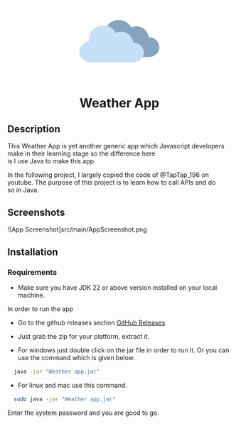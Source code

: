 <div align="center">
  <a href="https://github.com/Spike271/WeatherApp" target="_blank">
    <img width="180" src="src/main/resources/res/img/cloudy.png" alt="Weather app logo">
  </a>  
</div>

<h1 align="center">Weather App</h1>

## Description
This Weather App is yet another generic app which Javascript developers make in their learning stage so the difference here is I use Java to make this app.


In the following project, I largely copied the code of @TapTap_196 on youtube. The purpose of this project is to learn how to call APIs and do so in Java.
## Screenshots

![App Screenshot]src/main/AppScreenshot.png

## Installation

### Requirements

- Make sure you have JDK 22 or above version installed on your local machine.

In order to run the app

* Go to the github releases section [GitHub Releases](https://github.com/Spike271/WeatherApp/releases) 

* Just grab the zip for your platform, extract it.

* For windows just double click on the jar file in order to run it. Or you can use the command which is given below.

```bash
  java -jar "Weather app.jar"
```

* For linux and mac use this command.

```bash
  sudo java -jar "Weather app.jar"
```
Enter the system password and you are good to go.

    